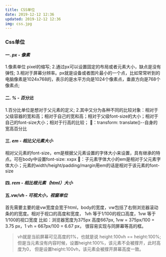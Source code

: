 ```yaml
---
title: CSS单位
date: 2019-12-12 12:36
updated: 2019-12-12 12:36
img: css.jpg
---
```




###  Css单位

#### 一. <em>px - 像素</em>

  1.像素单位 pixel的缩写;
 2.通过px可以设置固定的布局或者元素大小，缺点是没有弹性;
 3.相对于屏幕分辨率。px就是设备或者图片最小的一个点，比如常常听到的电脑像素是1024x768的，表示的是水平方向是1024个像素点，垂直方向是768个像素点;

#### 二. <em>% - 百分比 </em>

1.百分比单位是想对于父元素的定义;
2.其中又分为各种不同的比较对象：相对于父级容器的宽和高；相对于自己的宽和高；相对于父级font-size的大小；相对于自己的font-size大小；相对于行高的比较；
🌰：transform: translate()--自身的宽高百分比

#### 三. <em>em - 相比父元素大小</em> 

相对父元素的font-size，em是根据父元素设置的字体大小来设置，具有继承的特点。可在body中设置font-size: xxpx
🌰：子元素字体大小的em是相对于父元素字体大小；元素的width/height/padding/margin用em的话是相对于该元素的font-size

#### 四. <em>rem - 相比根元素（html）大小</em>


#### 五.<em>vw/vh - 可视大小，视窗单位</em>

首先需要主要的是vw宽度会宽于html，body的宽度，vw包括了右侧浏览器滚动条的的宽度。相对于视口的高度和宽度， 1vh 等于1/100的视口高度，1vw 等于1/100的视口宽度 比如：浏览器宽度为375px 高度667px, 1vw = 375px/100 = 3.75 px，1 vh = 667px/100 = 6.67 px， 很容易实现与同屏幕等高的框。

>vh就是当前屏幕可见高度的1%，也就是说
>height:100vh == height:100%;
>但是当元素没有内容时候，设置height:100%，该元素不会被撑开，此时高度为0，
>但是设置height:100vh，该元素会被撑开屏幕高度一致。

